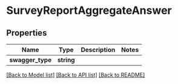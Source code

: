 # SurveyReportAggregateAnswer

## Properties
Name | Type | Description | Notes
------------ | ------------- | ------------- | -------------
**swagger_type** | **string** |  | 

[[Back to Model list]](../README.md#documentation-for-models) [[Back to API list]](../README.md#documentation-for-api-endpoints) [[Back to README]](../README.md)


